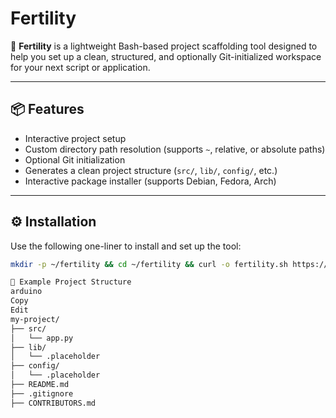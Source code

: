 # Fertility

🧪 **Fertility** is a lightweight Bash-based project scaffolding tool designed to help you set up a clean, structured, and optionally Git-initialized workspace for your next script or application.

---

## 📦 Features

- Interactive project setup
- Custom directory path resolution (supports `~`, relative, or absolute paths)
- Optional Git initialization
- Generates a clean project structure (`src/`, `lib/`, `config/`, etc.)
- Interactive package installer (supports Debian, Fedora, Arch)

---

## ⚙️ Installation

Use the following one-liner to install and set up the tool:

```bash
mkdir -p ~/fertility && cd ~/fertility && curl -o fertility.sh https://raw.githubusercontent.com/ronthesoul/fertility/main/fertility.sh && chmod +x fertility.sh

📁 Example Project Structure
arduino
Copy
Edit
my-project/
├── src/
│   └── app.py
├── lib/
│   └── .placeholder
├── config/
│   └── .placeholder
├── README.md
├── .gitignore
├── CONTRIBUTORS.md
